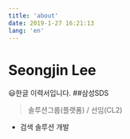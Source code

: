 ```yaml
---
title: 'about'
date: 2019-1-27 16:21:13
lang: 'en'
---
```


# Seongjin Lee
😃한글 이력서입니다.
##삼성SDS
> 솔루션그룹(플랫폼) / 선임(CL2)
* 검색 솔루션 개발

<div align="center">
</div>
<!-- https://emojipedia.org/smiling-face-with-open-mouth/ -->